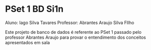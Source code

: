 # PSet 1 BD Si1n
Aluno: Iago Silva Tavares         Professor: Abrantes Araujo Silva FIlho

Este projeto de banco de dados é referente ao PSet 1 passado pelo professor Abrantes Araujo para provar o entendimento dos conceitos apresentados em sala